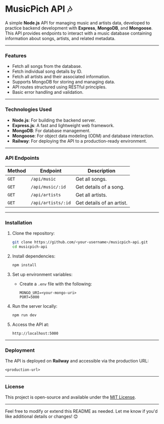 # MusicPich API 🎶

A simple **Node.js** API for managing music and artists data, developed to practice backend development with **Express**, **MongoDB**, and **Mongoose**. This API provides endpoints to interact with a music database containing information about songs, artists, and related metadata.

---

### **Features**
- Fetch all songs from the database.
- Fetch individual song details by ID.
- Fetch all artists and their associated information.
- Supports MongoDB for storing and managing data.
- API routes structured using RESTful principles.
- Basic error handling and validation.

---

### **Technologies Used**
- **Node.js**: For building the backend server.
- **Express.js**: A fast and lightweight web framework.
- **MongoDB**: For database management.
- **Mongoose**: For object data modeling (ODM) and database interaction.
- **Railway**: For deploying the API to a production-ready environment.

---

### **API Endpoints**
| Method | Endpoint                  | Description                |
|--------|---------------------------|----------------------------|
| `GET`  | `/api/music`              | Get all songs.             |
| `GET`  | `/api/music/:id`          | Get details of a song.     |
| `GET`  | `/api/artists`            | Get all artists.           |
| `GET`  | `/api/artists/:id`        | Get details of an artist.  |

---

### **Installation**
1. Clone the repository:
   ```bash
   git clone https://github.com/<your-username>/musicpich-api.git
   cd musicpich-api
   ```

2. Install dependencies:
   ```bash
   npm install
   ```

3. Set up environment variables:
   - Create a `.env` file with the following:
     ```env
     MONGO_URI=<your-mongo-uri>
     PORT=5000
     ```

4. Run the server locally:
   ```bash
   npm run dev
   ```

5. Access the API at:
   ```
   http://localhost:5000
   ```

---

### **Deployment**
The API is deployed on **Railway** and accessible via the production URL:
```
<production-url>
```

---

### **License**
This project is open-source and available under the [MIT License](LICENSE).

---

Feel free to modify or extend this README as needed. Let me know if you'd like additional details or changes! 😊